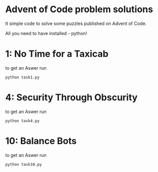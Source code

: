 # Advent of Code problem solutions

It simple code to solve some puzzles published on Advent of Code.

All you need to have installed - python!


# 1: No Time for a Taxicab

to get an Aswer run 
```
python task1.py
```


# 4: Security Through Obscurity

to get an Aswer run 
```
python task4.py
```


# 10: Balance Bots

to get an Aswer run

```
python task10.py
```